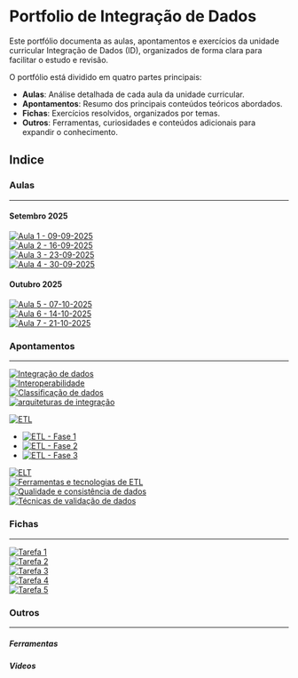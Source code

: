 # Portfolio de Integração de Dados

Este portfólio documenta as aulas, apontamentos e exercícios da unidade curricular Integração de Dados (ID), organizados de forma clara para facilitar o estudo e revisão.

O portfólio está dividido em quatro partes principais:

- **Aulas**: Análise detalhada de cada aula da unidade curricular.
- **Apontamentos**: Resumo dos principais conteúdos teóricos abordados.
- **Fichas**: Exercícios resolvidos, organizados por temas.
- **Outros**: Ferramentas, curiosidades e conteúdos adicionais para expandir o conhecimento.

## Indice

### Aulas

---

#### Setembro 2025

[![Aula 1 - 09-09-2025](https://img.shields.io/badge/Aula%201-09--09--2025-blue?style=for-the-badge)](aulas/09-09-2025.md) <br/>
[![Aula 2 - 16-09-2025](https://img.shields.io/badge/Aula%202-16--09--2025-blue?style=for-the-badge)](aulas/16-09-2025.md) <br/>
[![Aula 3 - 23-09-2025](https://img.shields.io/badge/Aula%203-23--09--2025-blue?style=for-the-badge)](aulas/23-09-2025.md) <br/>
[![Aula 4 - 30-09-2025](https://img.shields.io/badge/Aula%204-30--09--2025-blue?style=for-the-badge)](aulas/30-09-2025.md) <br/>

#### Outubro 2025

[![Aula 5 - 07-10-2025](https://img.shields.io/badge/Aula%205-07--10--2025-blue?style=for-the-badge)](aulas/07-10-2025.md) <br/>
[![Aula 6 - 14-10-2025](https://img.shields.io/badge/Aula%206-14--10--2025-blue?style=for-the-badge)](aulas/14-10-2025.md) <br/>
[![Aula 7 - 21-10-2025](https://img.shields.io/badge/Aula%207-21--10--2025-blue?style=for-the-badge)](aulas/21-10-2025.md) <br/>

### Apontamentos

---

[![Integração de dados](https://img.shields.io/badge/integração%20de%20dados-28A745?style=for-the-badge)](apontamentos/integração%20de%20dados.md)<br/>
[![Interoperabilidade](https://img.shields.io/badge/interoperabilidade-28A745?style=for-the-badge)](apontamentos/interoperabilidade.md)<br/>
[![Classificação de dados](https://img.shields.io/badge/classificação%20de%20dados-28A745?style=for-the-badge)](apontamentos/classificacao%20de%20dados.md)<br/>
[![arquiteturas de integração](https://img.shields.io/badge/arquiteturas%20de%20integração-28A745?style=for-the-badge)](apontamentos/classificacao%20de%20dados.md)<br/>

[![ETL](https://img.shields.io/badge/ETL-28A745?style=for-the-badge)](apontamentos/ETL.md)<br/>

- [![ETL - Fase 1](https://img.shields.io/badge/Fase%201-28A745?style=for-the-badge)](apontamentos/ETL%20-%20Fase%201.md)<br/>
- [![ETL - Fase 2](https://img.shields.io/badge/Fase%202-28A745?style=for-the-badge)](apontamentos/ETL%20-%20Fase%202.md)<br/>
- [![ETL - Fase 3](https://img.shields.io/badge/Fase%203-28A745?style=for-the-badge)](apontamentos/ETL%20-%20Fase%203.md)<br/>

[![ELT](https://img.shields.io/badge/ELT-28A745?style=for-the-badge)](apontamentos/ELT.md)<br/>
[![Ferramentas e tecnologias de ETL](https://img.shields.io/badge/Ferramentas%20e%20tecnologias%20de%20ETL-28A745?style=for-the-badge)](apontamentos/ferramentas%20e%20tecnologias%20de%20ETL.md)<br/>
[![Qualidade e consistência de dados](https://img.shields.io/badge/Qualidade%20e%20consistência%20de%20dados-28A745?style=for-the-badge)](apontamentos/Qualidade%20e%20consistencia%20de%20dados.md)<br/>
[![Técnicas de validação de dados](https://img.shields.io/badge/Técnicas%20de%20validação%20de%20dados-28A745?style=for-the-badge)](apontamentos/tecnicas%20de%20validacao%20de%20dados.md)<br/>

### Fichas

---

[![Tarefa 1](https://img.shields.io/badge/Tarefa%201-orange?style=for-the-badge)](fichas/tarefa1.md) <br>
[![Tarefa 2](https://img.shields.io/badge/Tarefa%202-orange?style=for-the-badge)](fichas/tarefa2/) <br>
[![Tarefa 3](https://img.shields.io/badge/Tarefa%203-orange?style=for-the-badge)](fichas/tarefa3/) <br>
[![Tarefa 4](https://img.shields.io/badge/Tarefa%204-orange?style=for-the-badge)](fichas/tarefa4.md) <br>
[![Tarefa 5](https://img.shields.io/badge/Tarefa%205-orange?style=for-the-badge)](fichas/tarefa5.md) <br>

### Outros

---

##### Ferramentas

<!-- [![VirtualBox - Máquinas Virtuais](https://img.shields.io/badge/VirtualBox%20-%20Máquinas%20Virtuais-purple?style=for-the-badge)](https://www.virtualbox.org/) -->

##### Videos

## <!-- [![Correção de erro VirtualBox - "Missing Dependencies"](https://img.shields.io/badge/youtube-Correção%20de%20erro%20VirtualBox:%20"Missing%20Dependencies"-FF0000?style=for-the-badge)](https://www.youtube.com/watch?v=IvPdhh70OGM) -->
